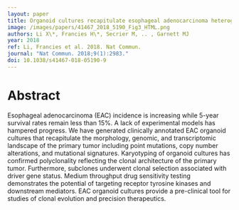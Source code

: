 ```yaml
---
layout: paper
title: Organoid cultures recapitulate esophageal adenocarcinoma heterogeneity providing a model for clonality studies and precision therapeutics
image: /images/papers/41467_2018_5190_Fig3_HTML.png
authors: Li X\*, Francies H\*, Secrier M, .. , Garnett MJ
year: 2018
ref: Li, Francies et al. 2018. Nat Commun.
journal: "Nat Commun. 2018;9(1):2983."
doi: 10.1038/s41467-018-05190-9
---
```


# Abstract

Esophageal adenocarcinoma (EAC) incidence is increasing while 5-year survival rates remain less than 15%. A lack of experimental models has hampered progress. We have generated clinically annotated EAC organoid cultures that recapitulate the morphology, genomic, and transcriptomic landscape of the primary tumor including point mutations, copy number alterations, and mutational signatures. Karyotyping of organoid cultures has confirmed polyclonality reflecting the clonal architecture of the primary tumor. Furthermore, subclones underwent clonal selection associated with driver gene status. Medium throughput drug sensitivity testing demonstrates the potential of targeting receptor tyrosine kinases and downstream mediators. EAC organoid cultures provide a pre-clinical tool for studies of clonal evolution and precision therapeutics.
